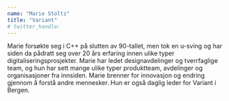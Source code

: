 ```yaml
---
name: "Marie Stoltz"
title: "Variant"
# twitter_handle: 
---
```

Marie forsøkte seg i C++ på slutten av 90-tallet, men tok en u-sving og har siden da pådratt seg over 20 års erfaring innen ulike typer digitaliseringsprosjekter. Marie har ledet designavdelinger og tverrfaglige team, og hun har sett mange ulike typer produktteam, avdelinger og organisasjoner fra innsiden. Marie brenner for innovasjon og endring gjennom å forstå andre mennesker. Hun er også daglig leder for Variant i Bergen.
